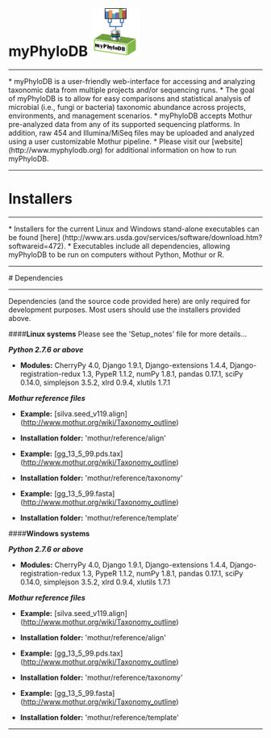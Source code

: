# myPhyloDB       ![myPhyloDB Logo](media/images/myPhyloDB_Logo.png)
<hr>
* myPhyloDB is a user-friendly web-interface for accessing and analyzing taxonomic data from multiple projects and/or sequencing runs.
* The goal of myPhyloDB is to allow for easy comparisons and statistical analysis of microbial (i.e., fungi or bacteria) taxonomic abundance across projects, environments, and management scenarios.
* myPhyloDB accepts Mothur pre-analyzed data from any of its supported sequencing platforms. In addition, raw 454 and Illumina/MiSeq files may be uploaded and analyzed using a user customizable Mothur pipeline.
* Please visit our [website] (http://www.myphylodb.org) for additional information on how to run myPhyloDB.

<hr>

# Installers
<hr>
* Installers for the current Linux and Windows stand-alone executables can be found [here] (http://www.ars.usda.gov/services/software/download.htm?softwareid=472).
* Executables include all dependencies, allowing myPhyloDB to be run on computers without Python, Mothur or R.

<hr>
# Dependencies
<hr>
Dependencies (and the source code provided here) are only required for development purposes.  Most users should use the installers provided above.

####**Linux systems**
Please see the 'Setup_notes' file for more details... 


***Python 2.7.6 or above***


* **Modules:** CherryPy 4.0, Django 1.9.1, Django-extensions 1.4.4, Django-registration-redux 1.3, PypeR 1.1.2, numPy 1.8.1, pandas 0.17.1, sciPy 0.14.0, simplejson 3.5.2, xlrd 0.9.4, xlutils 1.7.1


***Mothur reference files***


* **Example:** [silva.seed_v119.align] (http://www.mothur.org/wiki/Taxonomy_outline)
* **Installation folder:** 'mothur/reference/align'


* **Example:** [gg_13_5_99.pds.tax]  (http://www.mothur.org/wiki/Taxonomy_outline)
* **Installation folder:** 'mothur/reference/taxonomy'


* **Example:** [gg_13_5_99.fasta]  (http://www.mothur.org/wiki/Taxonomy_outline)
* **Installation folder:** 'mothur/reference/template'


####**Windows systems**

***Python 2.7.6 or above***


* **Modules:** CherryPy 4.0, Django 1.9.1, Django-extensions 1.4.4, Django-registration-redux 1.3, PypeR 1.1.2, numPy 1.8.1, pandas 0.17.1, sciPy 0.14.0, simplejson 3.5.2, xlrd 0.9.4, xlutils 1.7.1


***Mothur reference files***


* **Example:** [silva.seed_v119.align] (http://www.mothur.org/wiki/Taxonomy_outline)
* **Installation folder:** 'mothur/reference/align'


* **Example:** [gg_13_5_99.pds.tax]  (http://www.mothur.org/wiki/Taxonomy_outline)
* **Installation folder:** 'mothur/reference/taxonomy'


* **Example:** [gg_13_5_99.fasta]  (http://www.mothur.org/wiki/Taxonomy_outline)
* **Installation folder:** 'mothur/reference/template'
<hr>
